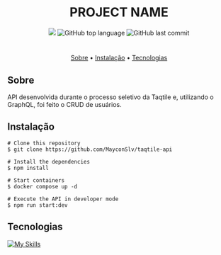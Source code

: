 <h1 align="center">
  PROJECT NAME
</h1>

<p align="center">
  <img src="https://img.shields.io/static/v1?label=crud&message=api&color=blueviolet&style=for-the-badge"/>
  <img alt="GitHub top language" src="https://img.shields.io/github/languages/top/MayconSlv/taqtile-api?color=blueviolet&logo=TypeScript&logoColor=white&style=for-the-badge">
  <img alt="GitHub last commit" src="https://img.shields.io/github/last-commit/MayconSlv/taqtile-api?color=blueviolet&style=for-the-badge">
</p>

#

<p align="center">
  <a href="#sobre">Sobre</a> •
  <a href="#instalação">Instalação</a> •
  <a href="#tecnologias">Tecnologias</a>
</p>

## Sobre

API desenvolvida durante o processo seletivo da Taqtile e, utilizando o GraphQL, foi feito o CRUD de usuários.


## Instalação

```**bash**
# Clone this repository
$ git clone https://github.com/MayconSlv/taqtile-api

# Install the dependencies
$ npm install

# Start containers
$ docker compose up -d

# Execute the API in developer mode
$ npm run start:dev
```

## Tecnologias

[![My Skills](https://skillicons.dev/icons?i=nodejs,graphql,typescript,docker,postgresql)](https://skillicons.dev)

##